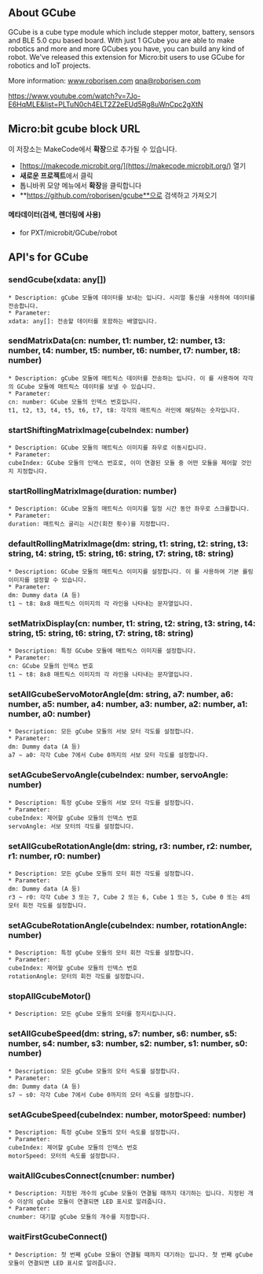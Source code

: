 ## About GCube

GCube is a cube type module which include stepper motor, battery, sensors and BLE 5.0 cpu based board.
With just 1 GCube you are able to make robotics and more and more GCubes you have, you can build any kind of robot.
We've released this extension for Micro:bit users to use GCube for robotics and IoT projects.

More information:
www.roborisen.com   qna@roborisen.com

https://www.youtube.com/watch?v=7Jo-E6HqMLE&list=PLTuN0ch4ELT2Z2eEUd5Rg8uWnCpc2gXtN


## Micro:bit gcube block URL

이 저장소는 MakeCode에서 **확장**으로 추가될 수 있습니다.

* [https://makecode.microbit.org/](https://makecode.microbit.org/) 열기
* **새로운 프로젝트**에서 클릭
* 톱니바퀴 모양 메뉴에서 **확장**을 클릭합니다
* **https://github.com/roborisen/gcube**으로 검색하고 가져오기



#### 메타데이터(검색, 렌더링에 사용)

* for PXT/microbit/GCube/robot
<script src="https://makecode.com/gh-pages-embed.js"></script><script>makeCodeRender("{{ site.makecode.home_url }}", "{{ site.github.owner_name }}/{{ site.github.repository_name }}");</script>


## API's for GCube

### sendGcube(xdata: any[])
	* Description: gCube 모듈에 데이터를 보내는 입니다. 시리얼 통신을 사용하여 데이터를 전송합니다.
	* Parameter:
	xdata: any[]: 전송할 데이터를 포함하는 배열입니다.

### sendMatrixData(cn: number, t1: number, t2: number, t3: number, t4: number, t5: number, t6: number, t7: number, t8: number)
	* Description: gCube 모듈에 매트릭스 데이터를 전송하는 입니다. 이 를 사용하여 각각의 GCube 모듈에 매트릭스 데이터를 보낼 수 있습니다.
	* Parameter:
	cn: number: GCube 모듈의 인덱스 번호입니다.
	t1, t2, t3, t4, t5, t6, t7, t8: 각각의 매트릭스 라인에 해당하는 숫자입니다.

### startShiftingMatrixImage(cubeIndex: number) 
	* Description: GCube 모듈의 매트릭스 이미지를 좌우로 이동시킵니다.
	* Parameter:
	cubeIndex: GCube 모듈의 인덱스 번호로, 이미 연결된 모듈 중 어떤 모듈을 제어할 것인지 지정합니다.

### startRollingMatrixImage(duration: number) 
	* Description: GCube 모듈의 매트릭스 이미지를 일정 시간 동안 좌우로 스크롤합니다.
	* Parameter:
	duration: 매트릭스 굴리는 시간(회전 횟수)을 지정합니다.

### defaultRollingMatrixImage(dm: string, t1: string, t2: string, t3: string, t4: string, t5: string, t6: string, t7: string, t8: string) 
	* Description: GCube 모듈의 매트릭스 이미지를 설정합니다. 이 를 사용하여 기본 롤링 이미지를 설정할 수 있습니다.
	* Parameter:
	dm: Dummy data (A 등)
	t1 ~ t8: 8x8 매트릭스 이미지의 각 라인을 나타내는 문자열입니다.

### setMatrixDisplay(cn: number, t1: string, t2: string, t3: string, t4: string, t5: string, t6: string, t7: string, t8: string) 
	* Description: 특정 GCube 모듈에 매트릭스 이미지를 설정합니다.
	* Parameter:
	cn: GCube 모듈의 인덱스 번호
	t1 ~ t8: 8x8 매트릭스 이미지의 각 라인을 나타내는 문자열입니다.


### setAllGcubeServoMotorAngle(dm: string, a7: number, a6: number, a5: number, a4: number, a3: number, a2: number, a1: number, a0: number) 
	* Description: 모든 gCube 모듈의 서보 모터 각도를 설정합니다.
	* Parameter:
	dm: Dummy data (A 등)
	a7 ~ a0: 각각 Cube 7에서 Cube 0까지의 서보 모터 각도를 설정합니다.

### setAGcubeServoAngle(cubeIndex: number, servoAngle: number) 
	* Description: 특정 gCube 모듈의 서보 모터 각도를 설정합니다.
	* Parameter:
	cubeIndex: 제어할 gCube 모듈의 인덱스 번호
	servoAngle: 서보 모터의 각도를 설정합니다.

### setAllGcubeRotationAngle(dm: string, r3: number, r2: number, r1: number, r0: number) 
	* Description: 모든 gCube 모듈의 모터 회전 각도를 설정합니다.
	* Parameter:
	dm: Dummy data (A 등)
	r3 ~ r0: 각각 Cube 3 또는 7, Cube 2 또는 6, Cube 1 또는 5, Cube 0 또는 4의 모터 회전 각도를 설정합니다.

### setAGcubeRotationAngle(cubeIndex: number, rotationAngle: number) 
	* Description: 특정 gCube 모듈의 모터 회전 각도를 설정합니다.
	* Parameter:
	cubeIndex: 제어할 gCube 모듈의 인덱스 번호
	rotationAngle: 모터의 회전 각도를 설정합니다.

### stopAllGcubeMotor() 
	* Description: 모든 gCube 모듈의 모터를 정지시킵니니다.


### setAllGcubeSpeed(dm: string, s7: number, s6: number, s5: number, s4: number, s3: number, s2: number, s1: number, s0: number) 
	* Description: 모든 gCube 모듈의 모터 속도를 설정합니다.
	* Parameter:
	dm: Dummy data (A 등)
	s7 ~ s0: 각각 Cube 7에서 Cube 0까지의 모터 속도를 설정합니다.

### setAGcubeSpeed(cubeIndex: number, motorSpeed: number) 
	* Description: 특정 gCube 모듈의 모터 속도를 설정합니다.
	* Parameter:
	cubeIndex: 제어할 gCube 모듈의 인덱스 번호
	motorSpeed: 모터의 속도를 설정합니다.

### waitAllGcubesConnect(cnumber: number) 
	* Description: 지정된 개수의 gCube 모듈이 연결될 때까지 대기하는 입니다. 지정된 개수 이상의 gCube 모듈이 연결되면 LED 표시로 알려줍니다.
	* Parameter:
	cnumber: 대기할 gCube 모듈의 개수를 지정합니다.

### waitFirstGcubeConnect() 
	* Description: 첫 번째 gCube 모듈이 연결될 때까지 대기하는 입니다. 첫 번째 gCube 모듈이 연결되면 LED 표시로 알려줍니다.


